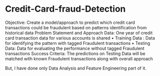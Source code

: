 # Credit-Card-fraud-Detection
Objective: Create a model/approach to predict which credit card transactions could be fraudulent based on patterns identification from historical data Problem Statement and Approach Data: One year of credit card transaction data for various accounts is shared • Training Data : Data for identifying the pattern with tagged Fraudulent transactions • Testing Data:  Data for evaluating the performance without tagged Fraudulent transactions 
Success Criteria: The predictions on Testing Data will be matched with known Fraudulent transactions along with overall approach 

But, I have done only Data Analysis and Feature Engineering part of it.
